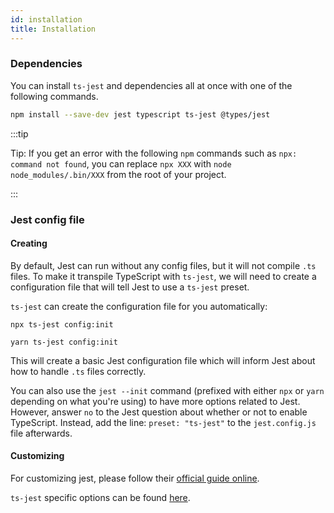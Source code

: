 ```yaml
---
id: installation
title: Installation
---
```


### Dependencies

You can install `ts-jest` and dependencies all at once with one of the following commands.

```bash npm2yarn
npm install --save-dev jest typescript ts-jest @types/jest
```

:::tip

Tip: If you get an error with the following `npm` commands such as `npx: command not found`, you can replace `npx XXX` with `node node_modules/.bin/XXX` from the root of your project.

:::

### Jest config file

#### Creating

By default, Jest can run without any config files, but it will not compile `.ts` files.
To make it transpile TypeScript with `ts-jest`, we will need to create a configuration file that will tell Jest to use a `ts-jest` preset.

`ts-jest` can create the configuration file for you automatically:

```npm tab
npx ts-jest config:init
```

```Yarn tab
yarn ts-jest config:init
```

This will create a basic Jest configuration file which will inform Jest about how to handle `.ts` files correctly.

You can also use the `jest --init` command (prefixed with either `npx` or `yarn` depending on what you're using) to have more options related to Jest.
However, answer `no` to the Jest question about whether or not to enable TypeScript. Instead, add the line: `preset: "ts-jest"` to the `jest.config.js` file afterwards.

#### Customizing

For customizing jest, please follow their [official guide online](https://jestjs.io/docs/en/configuration.html).

`ts-jest` specific options can be found [here](../options).
